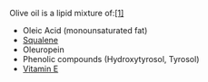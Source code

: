 



Olive oil is a lipid mixture of:[[1]](#ref1)


* Oleic Acid (monounsaturated fat)
* [Squalene](/supplements/squalene/)
* Oleuropein
* Phenolic compounds (Hydroxytyrosol, Tyrosol)
* [Vitamin E](/supplements/vitamin-e/)

 


